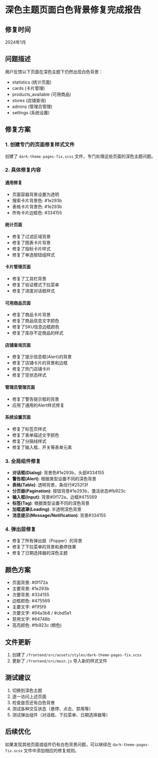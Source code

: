# 深色主题页面白色背景修复完成报告

## 修复时间
2024年1月

## 问题描述
用户反馈以下页面在深色主题下仍然出现白色背景：
- statistics (统计页面)
- cards (卡片管理)
- products_available (可用商品)
- stores (店铺查询)
- admins (管理员管理)
- settings (系统设置)

## 修复方案

### 1. 创建专门的页面修复样式文件
创建了 `dark-theme-pages-fix.scss` 文件，专门处理这些页面的深色主题问题。

### 2. 具体修复内容

#### 通用修复
- 页面容器背景设置为透明
- 搜索卡片背景色: #1e293b
- 表格卡片背景色: #1e293b
- 所有卡片边框色: #334155

#### 统计页面
- 修复了过滤区域背景
- 修复了图表卡片背景
- 修复了指标卡片样式
- 修复了单选按钮组样式

#### 卡片管理页面
- 修复了工具栏背景
- 修复了验证模式下拉菜单
- 修复了进度对话框样式

#### 可用商品页面
- 修复了商品卡片背景
- 修复了商品信息文字颜色
- 修复了SKU信息边框颜色
- 修复了库存不足商品的样式

#### 店铺查询页面
- 修复了提示信息框(Alert)的背景
- 修复了店铺卡片的背景和边框
- 修复了热门店铺卡片
- 修复了空状态样式

#### 管理员管理页面
- 修复了警告提示框的背景
- 应用了通用的Alert样式修复

#### 系统设置页面
- 修复了标签页样式
- 修复了表单描述文字颜色
- 修复了分隔线样式
- 修复了输入框、开关等表单元素

### 3. 全局组件修复
- **对话框(Dialog)**: 背景色#1e293b，头部#334155
- **警告框(Alert)**: 根据类型设置不同的深色背景
- **表格(Table)**: 透明背景，条纹行#252f3f
- **分页器(Pagination)**: 按钮背景#1e293b，激活状态#fb923c
- **输入框(Input)**: 背景#0f172a，边框#475569
- **标签(Tag)**: 根据类型设置不同的深色背景
- **加载遮罩(Loading)**: 半透明深色背景
- **消息提示(Message/Notification)**: 背景#334155

### 4. 弹出层修复
- 修复了所有弹出层（Popper）的背景
- 修复了下拉菜单的背景和悬停效果
- 修复了日期选择器的深色主题

## 颜色方案
- 页面背景: #0f172a
- 主要背景: #1e293b
- 次要背景: #334155
- 边框颜色: #475569
- 主要文字: #f1f5f9
- 次要文字: #94a3b8 / #cbd5e1
- 禁用文字: #64748b
- 高亮颜色: #fb923c (橙色)

## 文件更新
1. 创建了 `/frontend/src/assets/styles/dark-theme-pages-fix.scss`
2. 更新了 `/frontend/src/main.js` 导入新的样式文件

## 测试建议
1. 切换到深色主题
2. 逐一访问上述页面
3. 检查是否还有白色背景
4. 测试各种交互状态（悬停、点击、禁用等）
5. 测试弹出组件（对话框、下拉菜单、日期选择器等）

## 后续优化
如果发现其他页面或组件仍有白色背景问题，可以继续在 `dark-theme-pages-fix.scss` 文件中添加相应的修复规则。